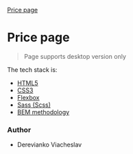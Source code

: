 [Price page](https://dereviankoviacheslav.github.io/price-page/)
# Price page
> Page supports desktop version only
> 
The tech stack is:
- [HTML5](https://en.wikipedia.org/wiki/HTML5)
- [CSS3](https://en.wikipedia.org/wiki/Cascading_Style_Sheets)
- [Flexbox](https://en.wikipedia.org/wiki/CSS_Flexible_Box_Layout)
- [Sass (Scss)](https://sass-lang.com/)
- [BEM methodology](https://en.bem.info/methodology/)
### Author
- Derevianko Viacheslav